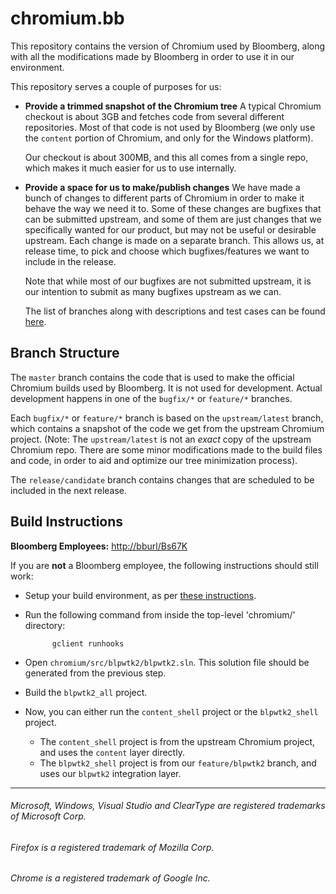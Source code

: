 # chromium.bb

This repository contains the version of Chromium used by Bloomberg, along with
all the modifications made by Bloomberg in order to use it in our environment.

This repository serves a couple of purposes for us:

* **Provide a trimmed snapshot of the Chromium tree**
  A typical Chromium checkout is about 3GB and fetches code from several
different repositories.  Most of that code is not used by Bloomberg (we only
use the `content` portion of Chromium, and only for the Windows platform).

  Our checkout is about 300MB, and this all comes from a single repo, which
makes it much easier for us to use internally.

* **Provide a space for us to make/publish changes**
  We have made a bunch of changes to different parts of Chromium in order to
make it behave the way we need it to.  Some of these changes are bugfixes that
can be submitted upstream, and some of them are just changes that we
specifically wanted for our product, but may not be useful or desirable
upstream.  Each change is made on a separate branch.  This allows us, at
release time, to pick and choose which bugfixes/features we want to include in
the release.

  Note that while most of our bugfixes are not submitted upstream, it is our
intention to submit as many bugfixes upstream as we can.

  The list of branches along with descriptions and test cases can be found
[here](http://bloomberg.github.com/chromium.bb/).


## Branch Structure

The `master` branch contains the code that is used to make the official
Chromium builds used by Bloomberg.  It is not used for development.  Actual
development happens in one of the `bugfix/*` or `feature/*` branches.

Each `bugfix/*` or `feature/*` branch is based on the `upstream/latest` branch,
which contains a snapshot of the code we get from the upstream Chromium
project.  (Note: The `upstream/latest` is not an *exact* copy of the upstream
Chromium repo.  There are some minor modifications made to the build files and
code, in order to aid and optimize our tree minimization process).

The `release/candidate` branch contains changes that are scheduled to be
included in the next release.


## Build Instructions

**Bloomberg Employees:** [http://bburl/Bs67K](http://bburl/Bs67K)

If you are **not** a Bloomberg employee, the following instructions should still
work:

* Setup your build environment, as per [these
  instructions](http://www.chromium.org/developers/how-tos/build-instructions-windows).
* Run the following command from inside the top-level 'chromium/' directory:

            gclient runhooks

* Open `chromium/src/blpwtk2/blpwtk2.sln`.  This solution file should be
  generated from the previous step.
* Build the `blpwtk2_all` project.
* Now, you can either run the `content_shell` project or the `blpwtk2_shell`
  project.
    * The `content_shell` project is from the upstream Chromium project, and
      uses the `content` layer directly.
    * The `blpwtk2_shell` project is from our `feature/blpwtk2` branch, and
      uses our `blpwtk2` integration layer.

---
###### Microsoft, Windows, Visual Studio and ClearType are registered trademarks of Microsoft Corp.
###### Firefox is a registered trademark of Mozilla Corp.
###### Chrome is a registered trademark of Google Inc.
